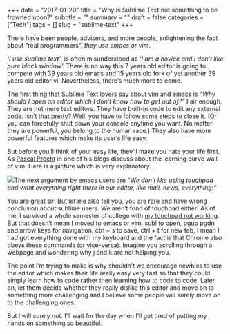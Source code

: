 +++
date = "2017-01-20"
title = "Why is Sublime Text not something to be frowned upon?"
subtitle = ""
summary = ""
draft = false
categories = ["Tech"]
tags = []
slug = "sublime-text"
+++

There have been people, advisers, and more people, enlightening the fact about “real programmers”, *they use emacs or vim*.

*‘I use sublime text’*, is often misunderstood as *‘I am a novice and I don’t like pure black window’.* There is no way this 7 years old editor is going to compete with 39 years old emacs and 15 years old fork of yet another 39 years old editor vi. Nevertheless, there’s much more to come.

The first thing that Sublime Text lovers say about vim and emacs is *“Why should I open an editor which I don’t know how to get out of?”* Fair enough. They are not mere text editors. They have built-in code to edit any external code. Isn’t that pretty? Well, you have to follow some steps to close it. (Or you can forcefully shut down your console anytime you want. No matter they are powerful, you belong to the human race.) They also have more powerful features which make its user’s life easy.

But before you’ll think of your easy life, they’ll make you hate your life first. As [Pascal Precht](https://pascalprecht.github.io/) in one of his blogs discuss about the learning curve wall of vim. Here is a picture which is very explanatory.

![](/img/0*kB_zwuOIp-vb2SRy.jpg)The next argument by emacs users are *“We don’t like using touchpad and want everything right there in our editor, like mail, news, everything!”*

You are great sir! But let me also tell you, you are rare and have wrong conclusion about sublime users. We aren’t fond of touchpad either! As of me, I survived a whole semester of college with [my touchpad not working](http://blog.orkohunter.net/touchpad-problem-with-asus-laptop-on-linux/). But that doesn’t mean I moved to emacs or vim. subl to open, pgup pgdn and arrow keys for navigation, ctrl + s to save, ctrl + t for new tab, I mean I had got everything done with my keyboard and the fact is that Chrome also obeys these commands (or vice-versa). Imagine you scrolling through a webpage and wondering why j and k are not helping you.

The point I’m trying to make is why shouldn’t we encourage newbies to use the editor which makes their life really easy very fast so that they could simply learn how to code rather then learning how to code to code. Later on, let them decide whether they really dislike this editor and move on to something more challenging and I believe some people will surely move on to the challenging ones.

But I will surely not. I’ll wait for the day when I’ll get tired of putting my hands on something so beautiful.

